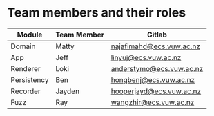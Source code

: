 # Team members and their roles

| Module      | Team Member | Gitlab                      |
|-------------|-------------|-----------------------------|
| Domain      | Matty       | najafimahd@ecs.vuw.ac.nz    |
| App         | Jeff        | linyuj@ecs.vuw.ac.nz        |
| Renderer    | Loki        | anderstymo@ecs.vuw.ac.nz    |
| Persistency | Ben         | hongbenj@ecs.vuw.ac.nz      |
| Recorder    | Jayden      | hooperjayd@ecs.vuw.ac.nz    |
| Fuzz        | Ray         | wangzhir@ecs.vuw.ac.nz      |
